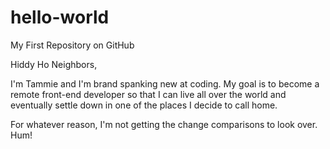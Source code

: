 # hello-world
My First Repository on GitHub

Hiddy Ho Neighbors,

I'm Tammie and I'm brand spanking new at coding. 
My goal is to become a remote front-end developer so that I can live all over the world and eventually settle down in one of the places I decide to call home.

For whatever reason, I'm not getting the change comparisons to look over. Hum!
